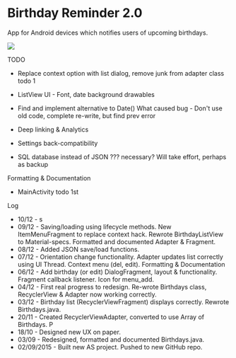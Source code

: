 # Birthday Reminder 2.0
App for Android devices which notifies users of upcoming birthdays.

![](http://julianrosser.website/images/birthday_screen_1.png)

TODO
- Replace context option with list dialog, remove junk from adapter class todo 1

- ListView UI - Font, date background drawables
- Find and implement alternative to Date() What caused bug - Don't use old code, complete re-write, but find prev error

- Deep linking & Analytics
- Settings back-compatibility
- SQL database instead of JSON ??? necessary? Will take effort, perhaps as backup

Formatting & Documentation
- MainActivity todo 1st

Log
- 10/12 - s
- 09/12 - Saving/loading using lifecycle methods. New ItemMenuFragment to replace context hack. Rewrote BirthdayListView
          to Material-specs. Formatted and documented Adapter & Fragment.
- 08/12 - Added JSON save/load functions.
- 07/12 - Orientation change functionality. Adapter updates list correctly using UI Thread. Context menu (del, edit). Formatting & Documentation
- 06/12 - Add birthday (or edit) DialogFragment, layout & functionality. Fragment callback listener. Icon for menu_add.
- 04/12 - First real progress to redesign. Re-wrote Birthdays class, RecyclerView & Adapter now working correctly.
- 03/12 - Birthday list (RecyclerViewFragment) displays correctly. Rewrote Birthdays.java.
- 20/11 - Created RecyclerViewAdapter, converted to use Array of Birthdays. P
- 18/10 - Designed new UX on paper.
- 03/09 - Redesigned, formatted and documented Birthdays.java.
- 02/09/2015 - Built new AS project. Pushed to new GitHub repo.

